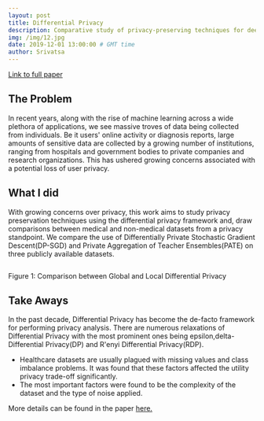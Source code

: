 ```yaml
---
layout: post
title: Differential Privacy
description: Comparative study of privacy-preserving techniques for deep learning (Paper)
img: /img/12.jpg
date: 2019-12-01 13:00:00 # GMT time
author: Srivatsa
---
```


<a class="text-link"
href="https://www.dropbox.com/s/hwub4w4cfx7gc6l/A%20Comparative%20Study%20of%20Privacy-Preserving%20Techniques%20For%20Deep%20Learning.pdf?dl=0">Link
to full paper</a>

<h2>The Problem</h2>

In recent years, along with the rise of machine learning across a wide plethora of applications, we see massive troves of data being collected from individuals. Be it users' online activity or diagnosis reports, large amounts of sensitive data are collected by a growing number of institutions, ranging from hospitals and government bodies to private companies and research organizations. This has ushered growing concerns associated with a potential loss of user privacy.

<h2>What I did</h2>

With growing concerns over privacy, this work aims to study privacy preservation
techniques using the differential privacy framework and, draw comparisons
between medical and non-medical datasets from a privacy standpoint. We compare
the use of Differentially Private Stochastic Gradient Descent(DP-SGD) and
Private Aggregation of Teacher Ensembles(PATE) on three publicly available
datasets.

<img class="center" src="{{ site.baseurl }}/img/portfolio/DP_diagram.png" alt=""
title="differential-privacy diagram"/>
<div class="col three caption">
	Figure 1: Comparison between Global and Local Differential Privacy
</div>

<h2>Take Aways</h2>

In the past decade, Differential Privacy has become the de-facto framework for performing privacy analysis. There
are numerous relaxations of Differential Privacy with the most prominent ones
being epsilon,delta-Differential Privacy(DP) and R\'enyi Differential
Privacy(RDP).

<ul>
    <li>Healthcare datasets are usually plagued with missing values and class imbalance problems. It was found that these factors affected the utility privacy trade-off significantly.</li>
    <li> The most important factors were found to be the complexity of the dataset and the type of noise applied.</li>
</ul>

More details can be found in the paper 
<a class="text-link"
href="https://www.dropbox.com/s/hwub4w4cfx7gc6l/A%20Comparative%20Study%20of%20Privacy-Preserving%20Techniques%20For%20Deep%20Learning.pdf?dl=0">here.</a>

